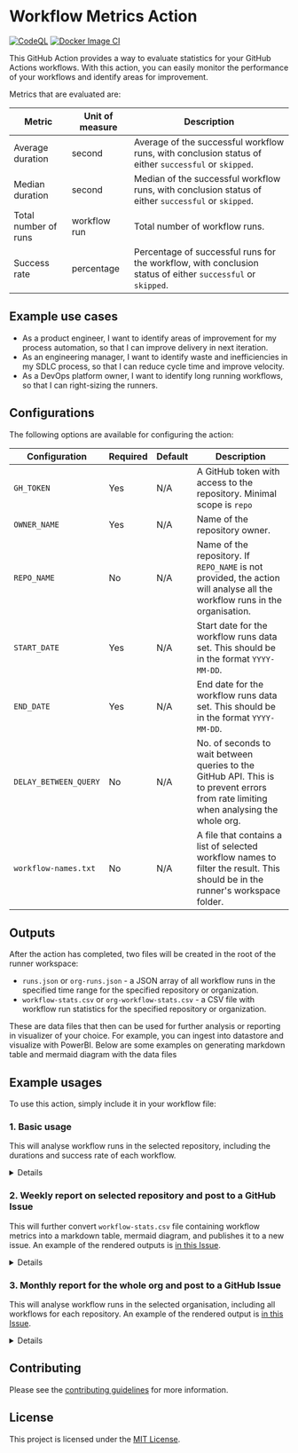# Workflow Metrics Action 

[![CodeQL](https://github.com/KittyChiu/workflow-metrics/actions/workflows/github-code-scanning/codeql/badge.svg)](https://github.com/KittyChiu/workflow-metrics/actions/workflows/github-code-scanning/codeql) [![Docker Image CI](https://github.com/KittyChiu/workflow-metrics/actions/workflows/docker-image.yml/badge.svg)](https://github.com/KittyChiu/workflow-metrics/actions/workflows/docker-image.yml)

This GitHub Action provides a way to evaluate statistics for your GitHub Actions workflows. With this action, you can easily monitor the performance of your workflows and identify areas for improvement.

Metrics that are evaluated are:

| Metric | Unit of measure | Description |
| --- | --- | --- |
| Average duration | second | Average of the successful workflow runs, with conclusion status of either `successful` or `skipped`. |
| Median duration | second | Median of the successful workflow runs, with conclusion status of either `successful` or `skipped`. |
| Total number of runs | workflow run | Total number of workflow runs. |
| Success rate | percentage | Percentage of successful runs for the workflow, with conclusion status of either `successful` or `skipped`. |

## Example use cases

- As a product engineer, I want to identify areas of improvement for my process automation, so that I can improve delivery in next iteration.
- As an engineering manager, I want to identify waste and inefficiencies in my SDLC process, so that I can reduce cycle time and improve velocity.
- As a DevOps platform owner, I want to identify long running workflows, so that I can right-sizing the runners.

## Configurations

The following options are available for configuring the action:

| Configuration | Required | Default | Description |
| --- | --- | --- | --- |
| `GH_TOKEN` | Yes | N/A | A GitHub token with access to the repository. Minimal scope is `repo` |
| `OWNER_NAME` | Yes | N/A | Name of the repository owner. |
| `REPO_NAME` | No | N/A | Name of the repository. If `REPO_NAME` is not provided, the action will analyse all the workflow runs in the organisation. |
| `START_DATE` | Yes | N/A | Start date for the workflow runs data set. This should be in the format `YYYY-MM-DD`. |
| `END_DATE` | Yes | N/A | End date for the workflow runs data set. This should be in the format `YYYY-MM-DD`. |
| `DELAY_BETWEEN_QUERY` | No | N/A | No. of seconds to wait between queries to the GitHub API. This is to prevent errors from rate limiting when analysing the whole org. |
| `workflow-names.txt` | No | N/A | A file that contains a list of selected workflow names to filter the result. This should be in the runner's workspace folder. |

## Outputs

After the action has completed, two files will be created in the root of the runner workspace:

- `runs.json` or `org-runs.json` - a JSON array of all workflow runs in the specified time range for the specified repository or organization.
- `workflow-stats.csv` or `org-workflow-stats.csv` - a CSV file with workflow run statistics for the specified repository or organization.

These are data files that then can be used for further analysis or reporting in visualizer of your choice. For example, you can ingest into datastore and visualize with PowerBI. Below are some examples on generating markdown table and mermaid diagram with the data files

## Example usages

To use this action, simply include it in your workflow file:

### 1. Basic usage

This will analyse workflow runs in the selected repository, including the durations and success rate of each workflow.

<details>

```yml
name: My Workflow
on: workflow_dispatch
jobs:
  evaluate-actions-consumption:
    runs-on: ubuntu-latest
    steps:
      - name: Call workflow-runs action
        uses: kittychiu/workflow-metrics@v0.4.7
        env:
          GH_TOKEN: ${{ secrets.GITHUB_TOKEN }}
          OWNER_NAME: "myOrg"
          REPO_NAME: "myRepo"
          START_DATE: "2023-07-01"
          END_DATE: "2023-08-01"

      - name: Upload all .txt .csv .md files to artifact
        uses: actions/upload-artifact@v3
        with:
          name: workflow-stats
          path: |
            workflow-stats.csv
            runs.json
```

Below is an example of the `workflow-stats.csv` file:

```csv
workflow_name,average_duration,median_duration,success_rate,total_runs
workflow_1,12.33,12.00,100.00,3
workflow_3,25.12,22.00,20.93,43
workflow_2,15.50,15.50,50.00,2
```

</details>

### 2. Weekly report on selected repository and post to a GitHub Issue

This will further convert `workflow-stats.csv` file containing workflow metrics into a markdown table, mermaid diagram, and publishes it to a new issue. An example of the rendered outputs is [in this Issue](https://github.com/KittyChiu/workflow-metrics/issues/17).

<details>

```yml
name: Weekly Retrospective Report

on: 
  schedule:
    - cron: '0 12 * * 5'
    
jobs:
  evaluate-actions-consumption:
    runs-on: ubuntu-latest
    env:
      GH_TOKEN: ${{ secrets.GITHUB_TOKEN }}
      OWNER_NAME: ${{ github.repository_owner }}

    steps:
      - name: Checkout workflow-names.txt
        uses: actions/checkout@v3

      - name: Set dates and repo name
        run: |
          echo "START_DATE=$(date -d '-1 month' +%Y-%m-%d)" >> "$GITHUB_ENV"
          echo "END_DATE=$(date +%Y-%m-%d)" >> "$GITHUB_ENV"
          
          repo=$(echo "${{ github.repository }}" | cut -d'/' -f2)
          echo "REPO_NAME=${repo}" >> $GITHUB_ENV

      - name: Call workflow-runs action
        uses: kittychiu/workflow-metrics@v0.4.7
        env:
          GH_TOKEN: ${{ secrets.GITHUB_TOKEN }}
          REPO_NAME: ${{ env.REPO_NAME }}
          START_DATE: ${{ env.START_DATE }}
          END_DATE: ${{ env.END_DATE }}

      - name: Convert workflow-stats.CSV to stats-table.md markdown table
        run: |
          echo -e "## Table View\n" > stats-table.md
          header=$(head -n 1 workflow-stats.csv | sed 's/,/|/g' | sed 's/_/ /g')
          echo -e "|${header}|" >> stats-table.md
          metadata=$(head -n 1 workflow-stats.csv | sed 's/,/|/g' | sed 's/[^|]/-/g')
          echo -e "|${metadata}|" >> stats-table.md
          tail -n +2 workflow-stats.csv | sed 's/,/|/g; s/^/|/; s/$/|/' >> stats-table.md

      - name: Convert workflow-stats.CSV to stream-diagram.md mermaid diagram
        run: |
          echo -e "## Value Stream View\n" > stream-diagram.md
          echo -e '```mermaid' >> stream-diagram.md
          echo -e 'timeline' >> stream-diagram.md
          head -n 1 workflow-stats.csv | sed 's/,/ : /g' | sed 's/_/ /g' | awk -F'|' '{for(i=1;i<=NF;i++) printf("%s%s", "    ", $i, i==NF?"\n":", ")}' | sed 's/^/  /' >> stream-diagram.md
          tail -n +2 workflow-stats.csv | sed 's/,/ : /g' | awk -F'|' '{for(i=1;i<=NF;i++) printf("%s%s", "\n    ", $i, i==NF?"\n":", ")}' | sed 's/^/  /' >> stream-diagram.md
          echo -e '\n```' >> stream-diagram.md

      - name: Combine into issue content
        run: |
          echo "Combine output files"
          cat stream-diagram.md stats-table.md > issue_view.md

      - name: Publish content to a new GitHub Issue
        uses: peter-evans/create-issue-from-file@v4
        with:
          title: Workflow runs summary `${{ env.REPO_NAME }}` repo (${{ env.START_DATE }} - ${{ env.END_DATE }})
          content-filepath: issue_view.md

      - name: Upload all .txt .csv .md files to artifact
        uses: actions/upload-artifact@v3
        with:
          name: workflow-stats
          path: |
            stats-table.md
            stream-diagram.md
            workflow-stats.csv
            runs.json
```

Example content of `workflow-names.txt`:

```
workflow_1
workflow_2
workflow_3
```

Below is an example of the `stats-table.md` file:

```md
|workflow name|average duration|median duration|success rate|total runs|
|-------------|----------------|---------------|------------|----------|
|workflow_1|17.00|17.00|100.00|1|
|workflow_2|36.17|36.50|53.70|54|
|workflow_3|3.00|2.00|100.00|3|
```

Below is an example of the `stream-diagram.md` file:

```mermaid
timeline
      workflow name : average duration : median duration : success rate : total runs  
      CI Build : 17.00 : 17.00 : 100.00 : 1
      QA & Validation : 36.17 : 36.50 : 53.70 : 54
      Deploy to non-prod : 3.00 : 2.00 : 100.00 : 3
```

</details>

### 3. Monthly report for the whole org and post to a GitHub Issue

This will analyse workflow runs in the selected organisation, including all workflows for each repository. An example of the rendered output is [in this Issue](https://github.com/KittyChiu/workflow-metrics/issues/18).



<details>

```yml
name: Monthly SLOs Report

on:
  schedule:
    - cron: '0 0 1 * *'

jobs:
  evaluate-actions-consumption:
    runs-on: ubuntu-latest
    env:
      GH_TOKEN: ${{ secrets.GITHUB_TOKEN }}

    steps:
      - name: Set dates
        run: |
          echo "START_DATE=$(date -d '-14 days' +%Y-%m-%d)" >> "$GITHUB_ENV"
          echo "END_DATE=$(date +%Y-%m-%d)" >> "$GITHUB_ENV"
          
      - name: Test docker action
        uses: kittychiu/workflow-metrics@v0.4.7
        env:
          GH_TOKEN: ${{ env.GH_TOKEN }}
          OWNER_NAME: ${{ github.repository_owner }}
          START_DATE: ${{ env.START_DATE }}
          END_DATE: ${{ env.END_DATE }}
          DELAY_BETWEEN_QUERY: 5
    
      - name: Convert org-workflow-stats.csv to stats-table.md markdown table
        run: |
          echo -e "## Table View\n" > stats-table.md
          header=$(head -n 1 org-workflow-stats.csv | sed 's/,/|/g' | sed 's/_/ /g')
          echo -e "|${header}|" >> stats-table.md
          metadata=$(head -n 1 org-workflow-stats.csv | sed 's/,/|/g' | sed 's/[^|]/-/g')
          echo -e "|${metadata}|" >> stats-table.md
          tail -n +2 org-workflow-stats.csv | sed 's/,/|/g; s/^/|/; s/$/|/' >> stats-table.md

      - name: Publish result to a new issue
        uses: peter-evans/create-issue-from-file@v4
        with:
          title: Workflow runs summary for `${{ env.OWNER_NAME }}` org (${{ env.START_DATE }} - ${{ env.END_DATE }})
          content-filepath: stats-table.md

      - name: Upload all .txt .csv .md files to artifact
        uses: actions/upload-artifact@v3
        with:
          name: workflow-stats
          path: |
            stats-table.md
            org-workflow-stats.csv
            org-runs.json
```

Below is an example of the `stats-table.md` file:

```md
|repository name|workflow name|average duration|median duration|success rate|total runs|
|---------------|-------------|----------------|---------------|------------|----------|
|repo_1|Test|3.00|3.00|100.00|1|
|repo_1|Build|20.20|17.00|80.00|5|
|repo_1|Deploy|17.00|17.00|100.00|1|
|repo_2|Custom Validation|2.00|2.00|100.00|1|
|repo_2|Linter|2.00|2.00|100.00|1|
|repo_3|Superlinter|25.38|23.00|30.00|50|
|repo_3|Long Build|36.17|36.50|53.70|54|
|repo_3|Smoke Test|19.69|14.00|23.08|13|
```

</details>

## Contributing

Please see the [contributing guidelines](CONTRIBUTING.md) for more information.

## License

This project is licensed under the [MIT License](LICENSE).
